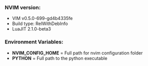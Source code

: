 ### NVIM version:

- VIM v0.5.0-699-gd4b4335fe
- Build type: RelWithDebInfo
- LuaJIT 2.1.0-beta3

### Environment Variables:

- **NVIM_CONFIG_HOME** = Full path for nvim configuration folder
- **PYTHON** = Full path to the python executable
